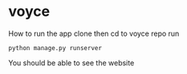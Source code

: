 # voyce
How to run the app
clone then cd to voyce repo
run
```
python manage.py runserver
```
You should be able to see the website
